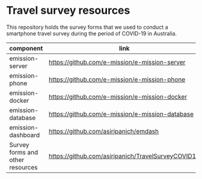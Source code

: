 # Travel survey resources

This repository holds the survey forms that we used to conduct a smartphone travel survey during the period of COVID-19 in Australia.

component | link
---|---
emission-server | https://github.com/e-mission/e-mission-server
emission-phone | https://github.com/e-mission/e-mission-phone
emission-docker | https://github.com/e-mission/e-mission-docker
emission-database | https://github.com/e-mission/e-mission-database
emission-dashboard | https://github.com/asiripanich/emdash
Survey forms and other resources | https://github.com/asiripanich/TravelSurveyCOVID19
